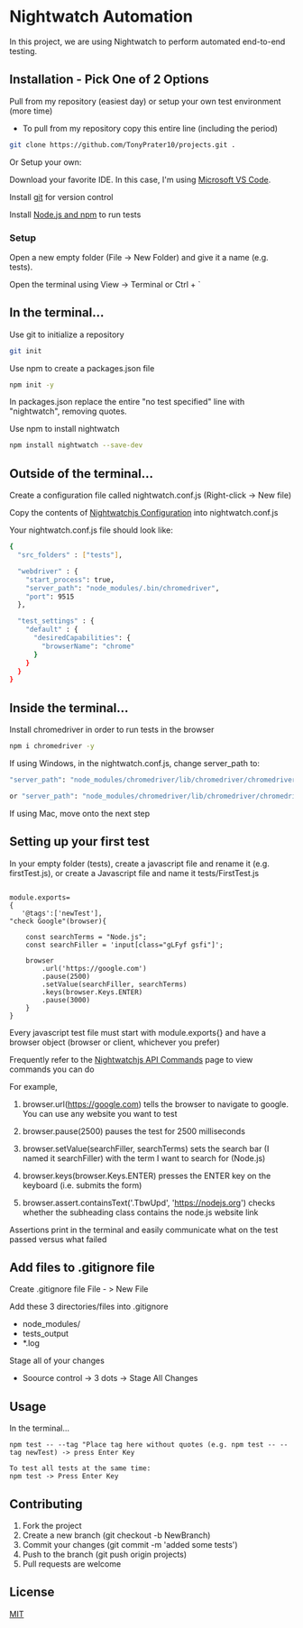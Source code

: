# Nightwatch Automation

In this project, we are using Nightwatch to perform automated end-to-end testing.

## Installation - Pick One of 2 Options

Pull from my repository (easiest day) or setup your own test environment (more time)
  - To pull from my repository copy this entire line (including the period)
```bash
git clone https://github.com/TonyPrater10/projects.git .
```

Or Setup your own:

Download your favorite IDE. In this case, I'm using [Microsoft VS Code](https://code.visualstudio.com/download).

Install [git](https://git-scm.com/) for version control

Install [Node.js and npm](https://nodejs.org/en/) to run tests

### Setup
Open a new empty folder (File -> New Folder) and give it a name (e.g. tests).

Open the terminal using View -> Terminal or Ctrl + `

## In the terminal...

Use git to initialize a repository

```bash
git init
```

Use npm to create a packages.json file

```bash
npm init -y
```

In packages.json replace the entire "no test specified" line with "nightwatch", removing quotes.





Use npm to install nightwatch

```bash
npm install nightwatch --save-dev
```

## Outside of the terminal...

Create a configuration file called nightwatch.conf.js (Right-click -> New file)

Copy the contents of [Nightwatchjs Configuration](https://nightwatchjs.org/gettingstarted/configuration/) into nightwatch.conf.js


Your nightwatch.conf.js file should look like:
```bash
{
  "src_folders" : ["tests"],

  "webdriver" : {
    "start_process": true,
    "server_path": "node_modules/.bin/chromedriver",
    "port": 9515
  },

  "test_settings" : {
    "default" : {
      "desiredCapabilities": {
        "browserName": "chrome"
      }
    }
  }
}
```

## Inside the terminal...

Install chromedriver in order to run tests in the browser
```bash
npm i chromedriver -y
```



If using Windows, in the nightwatch.conf.js, change server_path to: 

```bash
"server_path": "node_modules/chromedriver/lib/chromedriver/chromedriver"

or "server_path": "node_modules/chromedriver/lib/chromedriver/chromedriver.exe"

```

If using Mac, move onto the next step




## Setting up your first test

In your empty folder (tests), create a javascript file and rename it (e.g. firstTest.js), or create a Javascript file and name it tests/FirstTest.js

``` Sample Layout

module.exports=
{
   '@tags':['newTest'],
"check Google"(browser){

    const searchTerms = "Node.js";
    const searchFiller = 'input[class="gLFyf gsfi"]';

    browser
        .url('https://google.com')
        .pause(2500)
        .setValue(searchFiller, searchTerms)
        .keys(browser.Keys.ENTER)
        .pause(3000)
    }
}
```

Every javascript test file must start with module.exports{} and have a browser object (browser or client, whichever you prefer)

Frequently refer to the [Nightwatchjs API Commands](https://nightwatchjs.org/api/commands/) page to view commands you can do

For example,

1. browser.url(https://google.com) tells the browser to navigate to google. You can use any website you want to test 

2. browser.pause(2500) pauses the test for 2500 milliseconds

3. browser.setValue(searchFiller, searchTerms) sets the search bar (I named it searchFiller) with the term I want to search for (Node.js)

4. browser.keys(browser.Keys.ENTER) presses the ENTER key on the keyboard (i.e. submits the form)

5. browser.assert.containsText('.TbwUpd', 'https://nodejs.org') checks whether the subheading class contains the node.js website link


Assertions print in the terminal and easily communicate what on the test passed versus what failed


## Add files to .gitignore file

Create .gitignore file File - > New File

Add these 3 directories/files into .gitignore
- node_modules/
- tests_output
- *.log

Stage all of your changes
  - Soource control -> 3 dots -> Stage All Changes


## Usage
 In the terminal...
```
npm test -- --tag "Place tag here without quotes (e.g. npm test -- --tag newTest) -> press Enter Key

To test all tests at the same time:
npm test -> Press Enter Key
```


## Contributing
1. Fork the project
2. Create a new branch (git checkout -b NewBranch)
3. Commit your changes (git commit -m 'added some tests')
4. Push to the branch (git push origin projects)
5. Pull requests are welcome

## License
[MIT](https://choosealicense.com/licenses/mit/)